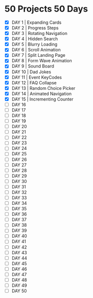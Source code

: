# 50 Projects 50 Days

- [x] DAY 1 | Expanding Cards
- [x] DAY 2 | Progress Steps
- [x] DAY 3 | Rotating Navigation
- [x] DAY 4 | Hidden Search
- [x] DAY 5 | Blurry Loading
- [x] DAY 6 | Scroll Animation
- [x] DAY 7 | Split Landing Page
- [x] DAY 8 | Form Wave Animation
- [x] DAY 9 | Sound Board
- [x] DAY 10 | Dad Jokes
- [x] DAY 11 | Event KeyCodes
- [x] DAY 12 | FAQ Collapse
- [x] DAY 13 | Random Choice Picker
- [x] DAY 14 | Animated Navigation
- [x] DAY 15 | Incrementing Counter
- [ ] DAY 16
- [ ] DAY 17
- [ ] DAY 18
- [ ] DAY 19
- [ ] DAY 20
- [ ] DAY 21
- [ ] DAY 22
- [ ] DAY 23
- [ ] DAY 24
- [ ] DAY 25
- [ ] DAY 26
- [ ] DAY 27
- [ ] DAY 28
- [ ] DAY 29
- [ ] DAY 30
- [ ] DAY 31
- [ ] DAY 32
- [ ] DAY 33
- [ ] DAY 34
- [ ] DAY 35
- [ ] DAY 36
- [ ] DAY 37
- [ ] DAY 38
- [ ] DAY 39
- [ ] DAY 40
- [ ] DAY 41
- [ ] DAY 42
- [ ] DAY 43
- [ ] DAY 44
- [ ] DAY 45
- [ ] DAY 46
- [ ] DAY 47
- [ ] DAY 48
- [ ] DAY 49
- [ ] DAY 50

